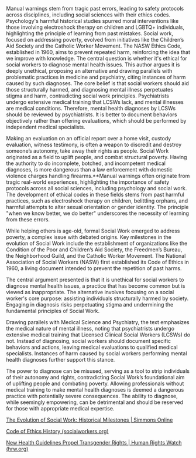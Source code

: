 Manual warnings stem from tragic past errors, leading to safety protocols across disciplines, including social sciences with their ethics codes. Psychology's harmful historical studies spurred moral interventions like those involving electroshock therapy on children and LGBTQ+ individuals, highlighting the principle of learning from past mistakes. Social work, focused on addressing poverty, evolved from initiatives like the Children’s Aid Society and the Catholic Worker Movement. The NASW Ethics Code, established in 1960, aims to prevent repeated harm, reinforcing the idea that we improve with knowledge. The central question is whether it's ethical for social workers to diagnose mental health issues. This author argues it is deeply unethical, proposing an alternative and drawing parallels with problematic practices in medicine and psychiatry, citing instances of harm caused by such diagnoses. The core belief is that social workers should aid those structurally harmed, and diagnosing mental illness perpetuates stigma and harm, contradicting social work principles. Psychiatrists undergo extensive medical training that LCSWs lack, and mental illnesses are medical conditions. Therefore, mental health diagnoses by LCSWs should be reviewed by psychiatrists. It is better to document behaviors objectively rather than offering evaluations, which should be performed by independent medical specialists.

Making an evaluation on an official report over a home visit, custody evaluation, witness testimony, is often a weapon to discredit and destroy someone’s autonomy, take away their rights as people. Social Work originated as a field to uplift people, and combat structural poverty. Having the authority to do incomplete, botched, and incompetent medical diagnoses, is more dangerous than a law enforcement with domestic violence charges handling firearms.**Manual warnings often originate from tragic real-world experiences, highlighting the importance of safety protocols across all social sciences, including psychology and social work. The development of ethical codes in these fields stems from past harmful practices, such as electroshock therapy on children, belittling orphans, and harmful attempts to alter sexual orientation or gender identity. The principle "when we know better, we do better" underscores the necessity of learning from these errors.

While helping others is age-old, formal Social Work emerged to address poverty, a complex issue with debated origins. Key milestones in the evolution of Social Work include the establishment of organizations like the Condition of the Poor and Children’s Aid Society, the Freedmen’s Bureau, the Neighborhood Guild, and the Catholic Worker Movement. The National Association of Social Workers (NASW) first established its Code of Ethics in 1960, a living document intended to prevent the repetition of past harms.

The central argument presented is that it is unethical for social workers to diagnose mental health issues, a practice that has become common but is viewed as inappropriate. The alternative involves focusing on a social worker's core purpose: assisting individuals structurally harmed by society. Engaging in diagnosis risks perpetuating stigma and undermining the fundamental principles of Social Work.
  
Drawing parallels with Medical Science and Psychiatry, the text emphasizes the medical nature of mental illness, noting that psychiatrists undergo extensive medical training that Licensed Clinical Social Workers (LCSWs) do not. Instead of diagnosing, social workers should document specific behaviors and actions, leaving medical evaluations to qualified medical specialists. Instances of harm caused by social workers performing mental health diagnoses further support this stance.

The power to diagnose can be misused, serving as a tool to strip individuals of their autonomy and rights, contradicting Social Work’s foundational aim of uplifting people and combating poverty. Allowing professionals without medical training to make mental health diagnoses is deemed a dangerous practice with potentially severe consequences. The ability to diagnose, while seemingly empowering, can be detrimental and should be reserved for those with appropriate medical expertise.


[The Evolution of Social Work: Historical Milestones | Simmons Online](https://online.simmons.edu/blog/evolution-social-work-historical-milestones/)

[Code of Ethics History (socialworkers.org)](https://www.socialworkers.org/about/ethics/code-of-ethics/history#:~:text=History%20of%20the%20NASW%20Code%20of%20Ethics%20NASW%E2%80%99s,guide%20social%20workers%E2%80%99%20conduct%20in%20all%20practice%20areas.)

[New Health Guidelines Propel Transgender Rights | Human Rights Watch (hrw.org)](https://www.hrw.org/news/2019/05/27/new-health-guidelines-propel-transgender-rights?fbclid=IwAR2YWtl1MNv5miiUpQrmEngBYhllV0Hk3o9aJiuB5dLXtmKjA0jOkmL3j80)

  